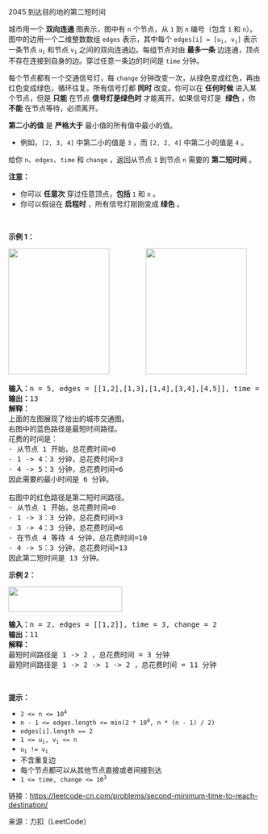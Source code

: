 <!DOCTYPE html>
<html lang="en">
<head>
    <meta charset="UTF-8">
</head>
<body>
<p>2045.到达目的地的第二短时间<p>
<p>城市用一个 <strong>双向连通</strong> 图表示，图中有 <code>n</code> 个节点，从 <code>1</code> 到 <code>n</code> 编号（包含 <code>1</code> 和 <code>n</code>）。图中的边用一个二维整数数组 <code>edges</code> 表示，其中每个 <code>edges[i] = [u<sub>i</sub>, v<sub>i</sub>]</code>&nbsp;表示一条节点&nbsp;<code>u<sub>i</sub></code> 和节点&nbsp;<code>v<sub>i</sub></code> 之间的双向连通边。每组节点对由 <strong>最多一条</strong> 边连通，顶点不存在连接到自身的边。穿过任意一条边的时间是 <code>time</code>&nbsp;分钟。</p>

<p>每个节点都有一个交通信号灯，每 <code>change</code> 分钟改变一次，从绿色变成红色，再由红色变成绿色，循环往复。所有信号灯都&nbsp;<strong>同时</strong> 改变。你可以在 <strong>任何时候</strong> 进入某个节点，但是 <strong>只能</strong> 在节点&nbsp;<strong>信号灯是绿色时</strong> 才能离开。如果信号灯是&nbsp; <strong>绿色</strong> ，你 <strong>不能</strong> 在节点等待，必须离开。</p>

<p><strong>第二小的值</strong> 是&nbsp;<strong>严格大于</strong> 最小值的所有值中最小的值。</p>

<ul>
	<li>例如，<code>[2, 3, 4]</code> 中第二小的值是 <code>3</code> ，而 <code>[2, 2, 4]</code> 中第二小的值是 <code>4</code> 。</li>
</ul>

<p>给你 <code>n</code>、<code>edges</code>、<code>time</code> 和 <code>change</code> ，返回从节点 <code>1</code> 到节点 <code>n</code> 需要的 <strong>第二短时间</strong> 。</p>

<p><strong>注意：</strong></p>

<ul>
	<li>你可以 <strong>任意次</strong> 穿过任意顶点，<strong>包括</strong> <code>1</code> 和 <code>n</code> 。</li>
	<li>你可以假设在 <strong>启程时</strong> ，所有信号灯刚刚变成 <strong>绿色</strong> 。</li>
</ul>

<p>&nbsp;</p>

<p><strong>示例 1：</strong></p>

<p><img alt="" src="https://assets.leetcode.com/uploads/2021/09/29/e1.png" style="width: 200px; height: 250px;" />        <img alt="" src="https://assets.leetcode.com/uploads/2021/09/29/e2.png" style="width: 200px; height: 250px;" /></p>

<pre>
<strong>输入：</strong>n = 5, edges = [[1,2],[1,3],[1,4],[3,4],[4,5]], time = 3, change = 5
<strong>输出：</strong>13
<strong>解释：</strong>
上面的左图展现了给出的城市交通图。
右图中的蓝色路径是最短时间路径。
花费的时间是：
- 从节点 1 开始，总花费时间=0
- 1 -&gt; 4：3 分钟，总花费时间=3
- 4 -&gt; 5：3 分钟，总花费时间=6
因此需要的最小时间是 6 分钟。

右图中的红色路径是第二短时间路径。
- 从节点 1 开始，总花费时间=0
- 1 -&gt; 3：3 分钟，总花费时间=3
- 3 -&gt; 4：3 分钟，总花费时间=6
- 在节点 4 等待 4 分钟，总花费时间=10
- 4 -&gt; 5：3 分钟，总花费时间=13
因此第二短时间是 13 分钟。      
</pre>

<p><strong>示例 2：</strong></p>

<p><img alt="" src="https://assets.leetcode.com/uploads/2021/09/29/eg2.png" style="width: 225px; height: 50px;" /></p>

<pre>
<strong>输入：</strong>n = 2, edges = [[1,2]], time = 3, change = 2
<strong>输出：</strong>11
<strong>解释：</strong>
最短时间路径是 1 -&gt; 2 ，总花费时间 = 3 分钟
最短时间路径是 1 -&gt; 2 -&gt; 1 -&gt; 2 ，总花费时间 = 11 分钟</pre>

<p>&nbsp;</p>

<p><strong>提示：</strong></p>

<ul>
	<li><code>2 &lt;= n &lt;= 10<sup>4</sup></code></li>
	<li><code>n - 1 &lt;= edges.length &lt;= min(2 * 10<sup>4</sup>, n * (n - 1) / 2)</code></li>
	<li><code>edges[i].length == 2</code></li>
	<li><code>1 &lt;= u<sub>i</sub>, v<sub>i</sub> &lt;= n</code></li>
	<li><code>u<sub>i</sub> != v<sub>i</sub></code></li>
	<li>不含重复边</li>
	<li>每个节点都可以从其他节点直接或者间接到达</li>
	<li><code>1 &lt;= time, change &lt;= 10<sup>3</sup></code></li>
</ul>

<p>链接：<a href="https://leetcode-cn.com/problems/second-minimum-time-to-reach-destination/" target=\"_blank\">https://leetcode-cn.com/problems/second-minimum-time-to-reach-destination/</a></p>
<p>来源：力扣（LeetCode）</p>
</body>
</html>